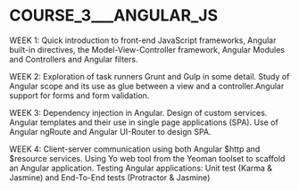 # COURSE_3___ANGULAR_JS

WEEK 1: Quick introduction to front-end JavaScript frameworks, Angular built-in directives, the Model-View-Controller framework, Angular Modules and Controllers and Angular filters.

WEEK 2: Exploration of task runners Grunt and Gulp in some detail. Study of Angular scope and its use as glue between a view and a controller.Angular support for forms and form validation.

WEEK 3: Dependency injection in Angular. Design of custom services. Angular templates and their use in single page applications (SPA). Use of Angular ngRoute and Angular UI-Router to design SPA.

WEEK 4: Client-server communication using both Angular $http and $resource services. Using Yo web tool from the Yeoman toolset to scaffold an Angular application. Testing Angular applications: Unit test (Karma & Jasmine) and End-To-End tests (Protractor & Jasmine)
